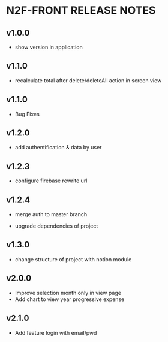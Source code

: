 # N2F-FRONT RELEASE NOTES

## v1.0.0

* show version in application

## v1.1.0

* recalculate total after delete/deleteAll action in screen view

## v1.1.0

* Bug Fixes

## v1.2.0

* add authentification & data by user

## v1.2.3

* configure firebase rewrite url

## v1.2.4

* merge auth to master branch

* upgrade dependencies of project

## v1.3.0

* change structure of project with notion module

## v2.0.0

* Improve selection month only in view page
* Add chart to view year progressive expense
## v2.1.0

* Add feature login with email/pwd